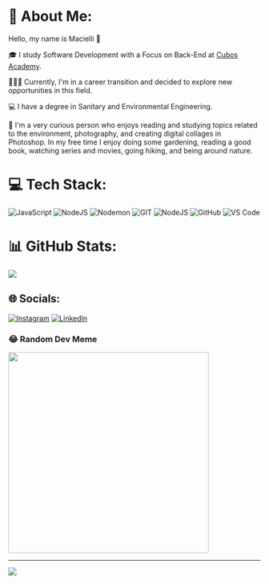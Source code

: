 # 💫 About Me:

Hello, my name is Macielli 👋

🎓 I study Software Development with a Focus on Back-End at [Cubos Academy](https://cubos.academy/).

👩🏻‍💻 Currently, I'm in a career transition and decided to explore new opportunities in this field.

💻 I have a degree in Sanitary and Environmental Engineering.

🔎 I'm a very curious person who enjoys reading and studying topics related to the environment, photography, and creating digital collages in Photoshop. 
In my free time I enjoy doing some gardening, reading a good book, watching series and movies, going hiking, and being around nature.


# 💻 Tech Stack:
![JavaScript](https://img.shields.io/badge/javascript-%23323330.svg?style=for-the-badge&logo=javascript&logoColor=%23F7DF1E) 
![NodeJS](https://img.shields.io/badge/node.js-6DA55F?style=for-the-badge&logo=node.js&logoColor=white) 
![Nodemon](https://img.shields.io/badge/NODEMON-%23323330.svg?style=for-the-badge&logo=nodemon&logoColor=%BBDEAD) 
![GIT](https://img.shields.io/badge/Git-fc6d26?style=for-the-badge&logo=git&logoColor=white)
![NodeJS](https://img.shields.io/badge/node.js-6DA55F?style=for-the-badge&logo=node.js&logoColor=white)
![GitHub](https://img.shields.io/badge/github-%23121011.svg?style=for-the-badge&logo=github&logoColor=white)
![VS Code](https://img.shields.io/badge/VS%20Code-0078d7.svg?style=for-the-badge&logo=visual-studio-code&logoColor=white)

# 📊 GitHub Stats:
![](https://github-readme-streak-stats.herokuapp.com/?user=macielli&theme=monokai&hide_border=true)<br/>

## 🌐 Socials:
[![Instagram](https://img.shields.io/badge/Instagram-%23E4405F.svg?logo=Instagram&logoColor=white)](https://instagram.com/macielli) [![LinkedIn](https://img.shields.io/badge/LinkedIn-%230077B5.svg?logo=linkedin&logoColor=white)](https://linkedin.com/in/maciellimaciel) 

### 😂 Random Dev Meme
<img src='https://randommeme-five.vercel.app/' style="height: 400px;"/>

---
[![](https://visitcount.itsvg.in/api?id=macielli&icon=2&color=6)](https://visitcount.itsvg.in)

<!-- Proudly created with GPRM ( https://gprm.itsvg.in ) -->
